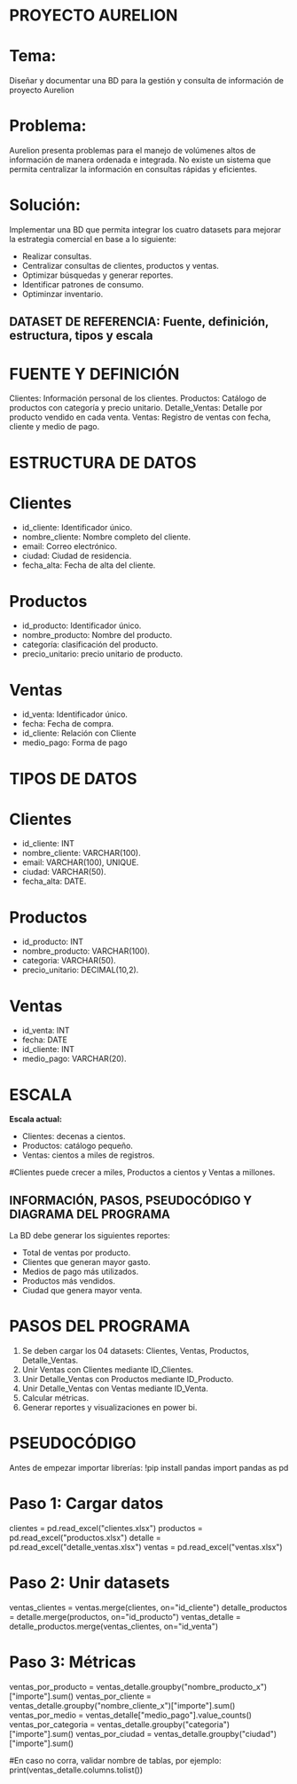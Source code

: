 # PROYECTO AURELION

# Tema:
Diseñar y documentar una BD para la gestión y consulta de información de proyecto Aurelion

# Problema:
Aurelion presenta problemas para el manejo de volúmenes altos de información de manera ordenada e integrada. No existe un sistema que permita centralizar la información en consultas rápidas y eficientes. 

# Solución:
Implementar una BD que permita integrar los cuatro datasets para mejorar la estrategia comercial en base a lo siguiente: 
- Realizar consultas.
- Centralizar consultas de clientes, productos y ventas.
- Optimizar búsquedas y generar reportes.
- Identificar patrones de consumo.
- Optiminzar inventario.

## DATASET DE REFERENCIA: Fuente, definición, estructura, tipos y escala

# FUENTE Y DEFINICIÓN
Clientes: Información personal de los clientes.
Productos: Catálogo de productos con categoría y precio unitario.
Detalle_Ventas: Detalle por producto vendido en cada venta.
Ventas: Registro de ventas con fecha, cliente y medio de pago.

# ESTRUCTURA DE DATOS
# Clientes
- id_cliente: Identificador único.
- nombre_cliente:  Nombre completo del cliente.
- email: Correo electrónico.
- ciudad: Ciudad de residencia.
- fecha_alta: Fecha de alta del cliente.

# Productos
- id_producto: Identificador único.
- nombre_producto: Nombre del producto.
- categoría: clasificación del producto.
- precio_unitario: precio unitario de producto.

# Ventas
- id_venta: Identificador único.
- fecha: Fecha de compra.
- id_cliente: Relación con Cliente
- medio_pago: Forma de pago

# TIPOS DE DATOS
# Clientes
- id_cliente: INT
- nombre_cliente: VARCHAR(100).
- email: VARCHAR(100), UNIQUE.
- ciudad: VARCHAR(50).
- fecha_alta:  DATE.

# Productos
- id_producto: INT 
- nombre_producto: VARCHAR(100).
- categoria: VARCHAR(50).
- precio_unitario: DECIMAL(10,2).

# Ventas
- id_venta: INT 
- fecha: DATE
- id_cliente: INT
- medio_pago: VARCHAR(20).

# ESCALA
**Escala actual:**
- Clientes: decenas a cientos.
- Productos: catálogo pequeño.
- Ventas: cientos a miles de registros.

#Clientes puede crecer a miles, Productos a cientos y Ventas a millones.

## INFORMACIÓN, PASOS, PSEUDOCÓDIGO Y DIAGRAMA DEL PROGRAMA

La BD debe generar los siguientes reportes:
- Total de ventas por producto.
- Clientes que generan mayor gasto.
- Medios de pago más utilizados.
- Productos más vendidos.
- Ciudad que genera mayor venta.

# PASOS DEL PROGRAMA
1. Se deben cargar los 04 datasets: Clientes, Ventas, Productos, Detalle_Ventas.
2. Unir Ventas con Clientes mediante ID_Clientes.
3. Unir Detalle_Ventas con Productos mediante ID_Producto.
4. Unir Detalle_Ventas con Ventas mediante ID_Venta.
5. Calcular métricas.
6. Generar reportes y visualizaciones en power bi.

# PSEUDOCÓDIGO
Antes de empezar importar librerías:
!pip install pandas
import pandas as pd

# Paso 1: Cargar datos
clientes = pd.read_excel("clientes.xlsx")
productos = pd.read_excel("productos.xlsx")
detalle = pd.read_excel("detalle_ventas.xlsx")
ventas = pd.read_excel("ventas.xlsx")

# Paso 2: Unir datasets
ventas_clientes = ventas.merge(clientes, on="id_cliente")
detalle_productos = detalle.merge(productos, on="id_producto")
ventas_detalle = detalle_productos.merge(ventas_clientes, on="id_venta")

# Paso 3: Métricas
ventas_por_producto = ventas_detalle.groupby("nombre_producto_x")["importe"].sum()
ventas_por_cliente = ventas_detalle.groupby("nombre_cliente_x")["importe"].sum()
ventas_por_medio = ventas_detalle["medio_pago"].value_counts()
ventas_por_categoria = ventas_detalle.groupby("categoria")["importe"].sum()
ventas_por_ciudad = ventas_detalle.groupby("ciudad")["importe"].sum()

#En caso no corra, validar nombre de tablas, por ejemplo: 
print(ventas_detalle.columns.tolist())





